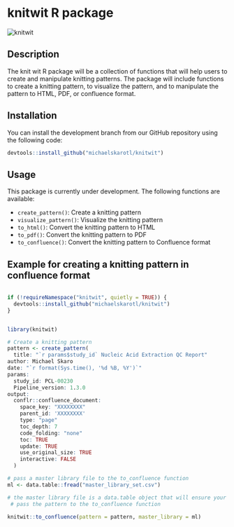 # knitwit R package

![knitwit](images/knitwit.png)

## Description

The knit wit R package will be a collection of functions that will help users to create and manipulate knitting patterns. The package will include functions to create a knitting pattern, to visualize the pattern, and to manipulate the pattern to HTML, PDF, or confluence format.

## Installation

You can install the development branch from our GitHub repository using the following code:

```r
devtools::install_github("michaelskarotl/knitwit")

```

## Usage

This package is currently under development. The following functions are available:

- `create_pattern()`: Create a knitting pattern
- `visualize_pattern()`: Visualize the knitting pattern
- `to_html()`: Convert the knitting pattern to HTML
- `to_pdf()`: Convert the knitting pattern to PDF
- `to_confluence()`: Convert the knitting pattern to Confluence format

## Example for creating a knitting pattern in confluence format

```r

if (!requireNamespace("knitwit", quietly = TRUE)) {
  devtools::install_github("michaelskarotl/knitwit")
}


library(knitwit)

# Create a knitting pattern
pattern <- create_pattern(
  title: "`r params$study_id` Nucleic Acid Extraction QC Report"
author: Michael Skaro
date: "`r format(Sys.time(), '%d %B, %Y')`"
params:
  study_id: PCL-00230
  Pipeline_version: 1.3.0
output: 
  conflr::confluence_document:
    space_key: "XXXXXXXX"
    parent_id: 'XXXXXXXX'
    type: "page"
    toc_depth: 7
    code_folding: "none"
    toc: TRUE
    update: TRUE
    use_original_size: TRUE
    interactive: FALSE
  )

# pass a master library file to the to_confluence function
ml <- data.table::fread("master_library_set.csv")

# the master library file is a data.table object that will ensure your libraries are installed and loaded
 # pass the pattern to the to_confluence function

knitwit::to_confluence(pattern = pattern, master_library = ml)

```



